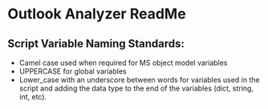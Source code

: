 # Outlook Analyzer ReadMe

## Script Variable Naming Standards:
- Camel case used when required for MS object model variables
- UPPERCASE for global variables
- Lower_case with an underscore between words for variables used in the script and adding the data type to the end of the variables (dict, string, int, etc).